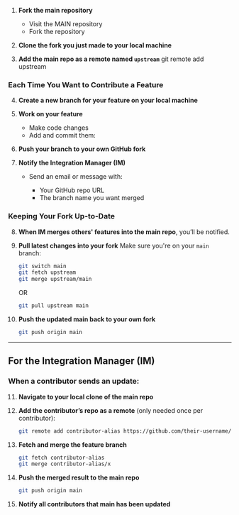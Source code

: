 1. **Fork the main repository**

   * Visit the MAIN repository
   * Fork the repository

2. **Clone the fork you just made to your local machine**

3. **Add the main repo as a remote named `upstream`**
    git remote add upstream <URL>

### Each Time You Want to Contribute a Feature

4. **Create a new branch for your feature on your local machine**

5. **Work on your feature**

   * Make code changes
   * Add and commit them:

6. **Push your branch to your own GitHub fork**

7. **Notify the Integration Manager (IM)**

   * Send an email or message with:

     * Your GitHub repo URL
     * The branch name you want merged

### Keeping Your Fork Up-to-Date

8. **When IM merges others' features into the main repo**, you’ll be notified.

9. **Pull latest changes into your fork**
   Make sure you're on your `main` branch:

   ```bash
   git switch main
   git fetch upstream
   git merge upstream/main
   ```

   OR

   ```bash
   git pull upstream main
   ```

10. **Push the updated main back to your own fork**

    ```bash
    git push origin main
    ```

---

## For the Integration Manager (IM)

### When a contributor sends an update:

11. **Navigate to your local clone of the main repo**


12. **Add the contributor’s repo as a remote**
    (only needed once per contributor):

    ```bash
    git remote add contributor-alias https://github.com/their-username/Git_Training.git
    ```

13. **Fetch and merge the feature branch**

    ```bash
    git fetch contributor-alias
    git merge contributor-alias/x
    ```

14. **Push the merged result to the main repo**

    ```bash
    git push origin main
    ```

15. **Notify all contributors that main has been updated**